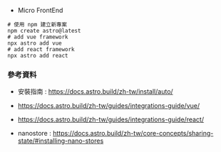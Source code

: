 - Micro FrontEnd

```shell
# 使用 npm 建立新專案
npm create astro@latest
# add vue framework
npx astro add vue
# add react framework
npx astro add react
```


### 參考資料

- 安裝指南 : https://docs.astro.build/zh-tw/install/auto/
- https://docs.astro.build/zh-tw/guides/integrations-guide/vue/
- https://docs.astro.build/zh-tw/guides/integrations-guide/react/

- nanostore : https://docs.astro.build/zh-tw/core-concepts/sharing-state/#installing-nano-stores
